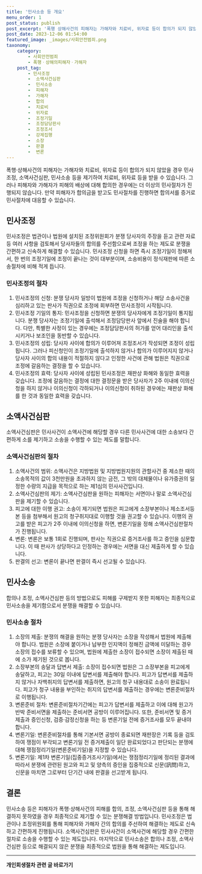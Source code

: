 ```yaml
---
title: '민사소송 등 개요'
menu_order: 1
post_status: publish
post_excerpt: '폭행 상해사건의 피해자는 가해자와 치료비, 위자료 등이 합의가 되지 않았을 경우 민사조정, 소액사건심판, 민사소송 등을 제기하여 치료비, 위자료 등을 받을 수 있습니다. 그러나 피해자와 가해자가 피해의 배상에 대해 합의한 경우에는 더 이상의 민사절차가 진행되지 않습니다. 만약 피해자가 합의금을 받고도 민사절차를 진행하면 합의서를 증거로 민사절차에 대응할 수 있습니다.'
post_date: 2023-12-06 01:54:00
featured_image: _images/사회안전범죄.png
taxonomy:
    category:
        - 사회안전범죄
        - 폭행ㆍ상해의피해자ㆍ가해자
    post_tag:
        - 민사조정
        -  소액사건심판
        -  민사소송
        -  피해자
        -  가해자
        -  합의
        -  치료비
        -  위자료
        -  조정기일
        -  조정담당판사
        -  조정조서
        -  강제집행
        -  소장
        -  판결
        -  변론
---
```



폭행·상해사건의 피해자는 가해자와 치료비, 위자료 등이 합의가 되지 않았을 경우 민사조정, 소액사건심판, 민사소송 등을 제기하여 치료비, 위자료 등을 받을 수 있습니다. 그러나 피해자와 가해자가 피해의 배상에 대해 합의한 경우에는 더 이상의 민사절차가 진행되지 않습니다. 만약 피해자가 합의금을 받고도 민사절차를 진행하면 합의서를 증거로 민사절차에 대응할 수 있습니다.

## 민사조정
민사조정은 법관이나 법원에 설치된 조정위원회가 분쟁 당사자의 주장을 듣고 관련 자료 등 여러 사항을 검토해서 당사자들의 합의를 주선함으로써 조정을 하는 제도로 분쟁을 간편하고 신속하게 해결할 수 있습니다. 민사조정 신청을 하면 즉시 조정기일이 정해져서, 한 번의 조정기일에 조정이 끝나는 것이 대부분이며, 소송비용이 정식재판에 따른 소송절차에 비해 적게 듭니다.

### 민사조정의 절차
1. 민사조정의 신청: 분쟁 당사자 일방이 법원에 조정을 신청하거나 해당 소송사건을 심리하고 있는 판사가 직권으로 조정에 회부하면 민사조정이 시작됩니다.
2. 민사조정 기일의 통지: 민사조정을 신청하면 분쟁의 당사자에게 조정기일이 통지됩니다. 분쟁 당사자는 조정기일에 출석해서 조정담당판사 앞에서 진술을 해야 합니다. 다만, 특별한 사정이 있는 경우에는 조정담당판사의 허가를 얻어 대리인을 출석시키거나 보조인을 동반할 수 있습니다.
3. 민사조정의 성립: 당사자 사이에 합의가 이루어져 조정조서가 작성되면 조정이 성립됩니다. 그러나 피신청인이 조정기일에 출석하지 않거나 합의가 이루어지지 않거나 당사자 사이의 합의 내용이 적절하지 않다고 인정한 사건에 관해 법원은 직권으로 조정에 갈음하는 결정을 할 수 있습니다.
4. 민사조정의 효력: 당사자 사이에 성립된 민사조정은 재판상 화해와 동일한 효력을 갖습니다. 조정에 갈음하는 결정에 대한 결정문을 받은 당사자가 2주 이내에 이의신청을 하지 않거나 이의신청이 각하되거나 이의신청이 취하된 경우에는 재판상 화해를 한 것과 동일한 효력을 갖습니다.

## 소액사건심판
소액사건심판은 민사사건이 소액사건에 해당할 경우 다른 민사사건에 대한 소송보다 간편하게 소를 제기하고 소송을 수행할 수 있는 제도를 말합니다.

### 소액사건심판의 절차
1. 소액사건의 범위: 소액사건은 지방법원 및 지방법원지원의 관할사건 중 제소한 때의 소송목적의 값이 3천만원을 초과하지 않는 금전, 그 밖의 대체물이나 유가증권의 일정한 수량의 지급을 목적으로 하는 제1심의 민사사건입니다.
2. 소액사건심판의 제기: 소액사건심판을 원하는 피해자는 서면이나 말로 소액사건심판을 제기할 수 있습니다.
3. 피고에 대한 이행 권고: 소송이 제기되면 법원은 피고에게 소장부본이나 제소조서등본 등을 첨부해서 원고의 청구취지대로 이행할 것을 권고할 수 있습니다. 이행의 권고를 받은 피고가 2주 이내에 이의신청을 하면, 변론기일을 정해 소액사건심판절차가 진행됩니다.
4. 변론: 변론은 보통 1회로 진행되며, 판사는 직권으로 증거조사를 하고 증인을 심문합니다. 이 때 판사가 상당하다고 인정하는 경우에는 서면을 대신 제출하게 할 수 있습니다.
5. 판결의 선고: 변론이 끝나면 판결이 즉시 선고될 수 있습니다.

## 민사소송
합의나 조정, 소액사건심판 등의 방법으로도 피해를 구제받지 못한 피해자는 최종적으로 민사소송을 제기함으로서 분쟁을 해결할 수 있습니다.

### 민사소송 절차
1. 소장의 제출: 분쟁의 해결을 원하는 분쟁 당사자는 소장을 작성해서 법원에 제출해야 합니다. 법원은 소장에 붙이거나 납부한 인지액이 정해진 금액에 미달하는 경우 소장의 접수를 보류할 수 있으며, 법원에 제출한 소장이 접수되면 소장이 제출된 때에 소가 제기된 것으로 봅니다.
2. 소장부본의 송달과 답변서 제출: 소장이 접수되면 법원은 그 소장부본을 피고에게 송달하고, 피고는 30일 이내에 답변서를 제출해야 합니다. 피고가 답변서를 제출하지 않거나 자백취지의 답변서를 제출하면, 원고의 청구 내용대로 소송이 완료됩니다. 피고가 청구 내용을 부인하는 취지의 답변서를 제출하는 경우에는 변론준비절차로 이행됩니다.
3. 변론준비 절차: 변론준비절차기간에는 피고가 답변서를 제출하고 이에 대해 원고가 반박 준비서면을 제출하는 준비서면 공방이 이루어집니다. 또한, 준비서면 및 증거제출과 증인신청, 검증·감정신청을 하는 등 변론기일 전에 증거조사를 모두 끝내야 합니다.
4. 변론기일: 변론준비절차를 통해 기본서면 공방이 종료되면 재판장은 기록 등을 검토하여 쟁점이 부각되고 변론기일 전 증거제출이 일단 완료되었다고 판단되는 분쟁에 대해 쟁점정리기일(변론준비기일)을 지정할 수 있습니다.
5. 변론기일: 제1차 변론기일(집중증거조사기일)에서는 쟁점정리기일에 정리된 결과에 따라서 분쟁에 관련된 원고와 피고 및 양측의 증인을 집중적으로 신문(訊問)하고, 신문을 마치면 그로부터 단기간 내에 판결을 선고받게 됩니다.

## 결론
민사소송 등은 피해자가 폭행·상해사건의 피해를 합의, 조정, 소액사건심판 등을 통해 해결하지 못하였을 경우 최종적으로 제기할 수 있는 분쟁해결 방법입니다. 민사조정은 법관이나 조정위원회를 통해 피해자와 가해자 간의 합의를 주선하여 해결하는 제도로 신속하고 간편하게 진행됩니다. 소액사건심판은 민사사건이 소액사건에 해당할 경우 간편한 절차로 소송을 수행할 수 있는 제도입니다. 마지막으로 민사소송은 합의나 조정, 소액사건심판 등으로 해결되지 않은 분쟁을 최종적으로 법원을 통해 해결하는 제도입니다.


<!-- wp:separator -->
<hr class="wp-block-separator has-alpha-channel-opacity"/>
<!-- /wp:separator -->

<!-- wp:group {"backgroundColor":"base","layout":{"type":"constrained"}} -->
<div class="wp-block-group has-base-background-color has-background"><!-- wp:paragraph {"align":"center","fontSize":"medium"} -->
<p class="has-text-align-center has-large-font-size"><strong>개인회생절차 관련 글 바로가기</strong></p>
<!-- /wp:paragraph -->


<!-- wp:latest-posts
{"categories":[{"id":14834,"count":19,"description":"","link":"https://uknowlaw.com/category/%ea%b0%9c%ec%9d%b8%ed%9a%8c%ec%83%9d%ec%a0%88%ec%b0%a8/","name":"개인회생절차","slug":"개인회생절차","taxonomy":"category","parent":0,"meta":[],"_links":{"self":[{"href":"https://uknowlaw.com/wp-json/wp/v2/categories/14834"}],"collection":[{"href":"https://uknowlaw.com/wp-json/wp/v2/categories"}],"about":[{"href":"https://uknowlaw.com/wp-json/wp/v2/taxonomies/category"}],"wp:post_type":[{"href":"https://uknowlaw.com/wp-json/wp/v2/posts?categories=14834"}],"curies":[{"name":"wp","href":"https://api.w.org/{rel}","templated":true}]}}],"postsToShow":100,"excerptLength":28,"postLayout":"grid","columns":2,"featuredImageAlign":"left","featuredImageSizeSlug":"large","fontSize":"small"} /--></div>
<!-- /wp:group -->